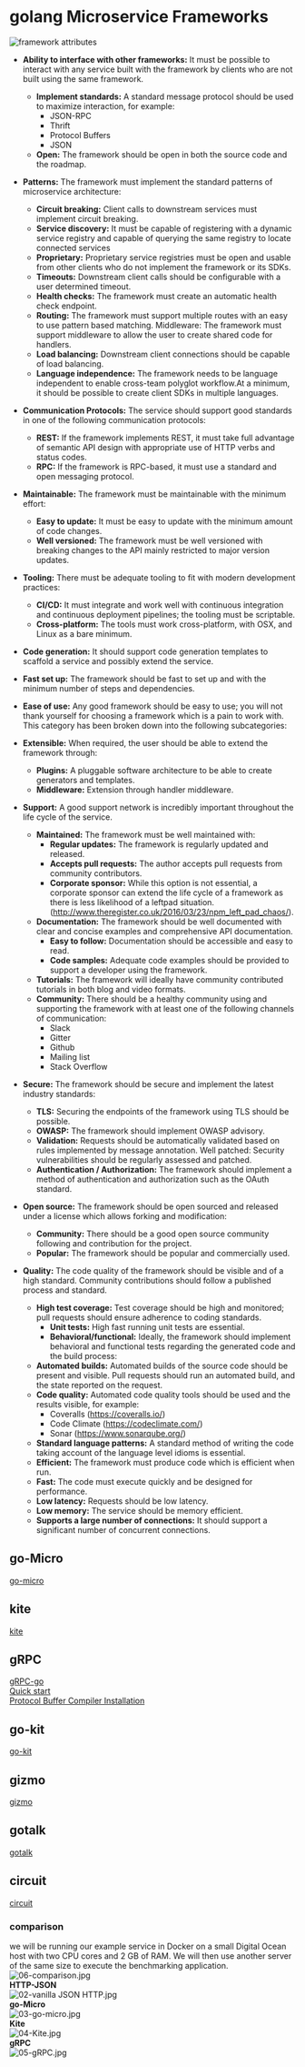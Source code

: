 # golang Microservice Frameworks
![framework attributes](./Img/01-framework_attributes.jpg)
* **Ability to interface with other frameworks:** It must be possible to interact with any service built with the framework by clients who are not built using the same framework.
  * **Implement standards:** A standard message protocol should be used to maximize interaction, for example:
    * JSON-RPC
    * Thrift
    * Protocol Buffers
    * JSON
  * **Open:** The framework should be open in both the source code and the roadmap.

* **Patterns:** The framework must implement the standard patterns of microservice architecture:
  * **Circuit breaking:** Client calls to downstream services must implement circuit breaking.
  * **Service discovery:** It must be capable of registering with a dynamic service registry and capable of querying the same registry to locate connected services
  * **Proprietary:** Proprietary service registries must be open and usable from other clients who do not implement the framework or its SDKs.
  * **Timeouts:** Downstream client calls should be configurable with a user determined timeout.
  * **Health checks:** The framework must create an automatic health check endpoint.
  * **Routing:** The framework must support multiple routes with an easy to use pattern based matching. Middleware: The framework must support middleware to allow the user to create shared code for handlers.
  * **Load balancing:** Downstream client connections should be capable of load balancing.
  * **Language independence:** The framework needs to be language independent to enable cross-team polyglot workflow.At a minimum, it should be possible to create client SDKs in multiple languages.

* **Communication Protocols:** The service should support good standards in one of the following communication protocols:
  * **REST:** If the framework implements REST, it must take full advantage of semantic API design with appropriate use of HTTP verbs and status codes.
  * **RPC:** If the framework is RPC-based, it must use a standard and open messaging protocol. 

* **Maintainable:** The framework must be maintainable with the minimum effort:
  * **Easy to update:** It must be easy to update with the minimum amount of code changes. 
  * **Well versioned:** The framework must be well versioned with breaking changes to the API mainly restricted to major version updates.

* **Tooling:** There must be adequate tooling to fit with modern development practices:
  * **CI/CD:** It must integrate and work well with continuous integration and continuous deployment pipelines; the tooling must be scriptable.
  * **Cross-platform:** The tools must work cross-platform, with OSX, and Linux as a bare minimum.
  
* **Code generation:** It should support code generation templates to scaffold a service and possibly extend the service.
* **Fast set up:** The framework should be fast to set up and with the minimum number of steps and dependencies.
* **Ease of use:** Any good framework should be easy to use; you will not thank yourself for choosing a framework which is a pain to work with. This category has been broken down into the following subcategories:
* **Extensible:** When required, the user should be able to extend the framework through: 
  * **Plugins:** A pluggable software architecture to be able to create generators and templates. 
  * **Middleware:** Extension through handler middleware.

* **Support:** A good support network is incredibly important throughout the life cycle of the service. 
  * **Maintained:** The framework must be well maintained with:
    * **Regular updates:** The framework is regularly updated and released.
    * **Accepts pull requests:** The author accepts pull requests from community contributors.
    * **Corporate sponsor:** While this option is not essential, a corporate sponsor can extend the life cycle of a framework as there is less likelihood of a leftpad situation. (http://www.theregister.co.uk/2016/03/23/npm_left_pad_chaos/).
  * **Documentation:** The framework should be well documented with clear and concise examples and comprehensive API documentation.
    * **Easy to follow:** Documentation should be accessible and easy to read.
    * **Code samples:** Adequate code examples should be provided to support a developer using the framework.
  * **Tutorials:** The framework will ideally have community contributed tutorials in both blog and video formats.
  * **Community:** There should be a healthy community using and supporting the framework with at least one of the following channels of communication:
    * Slack
    * Gitter
    * Github
    * Mailing list
    * Stack Overflow

* **Secure:** The framework should be secure and implement the latest industry standards:
  * **TLS:** Securing the endpoints of the framework using TLS should be possible.
  * **OWASP:** The framework should implement OWASP advisory.
  * **Validation:** Requests should be automatically validated based on rules implemented by message annotation. Well patched: Security vulnerabilities should be regularly assessed and patched.
  * **Authentication / Authorization:** The framework should implement a method of authentication and authorization such as the OAuth standard.
      
* **Open source:** The framework should be open sourced and released under a license which allows forking and modification:
  * **Community:** There should be a good open source community following and contribution for the project.
  * **Popular:** The framework should be popular and commercially used.
      
* **Quality:** The code quality of the framework should be visible and of a high standard. Community contributions should follow a published process and standard.
  * **High test coverage:** Test coverage should be high and monitored; pull requests should ensure adherence to coding standards.
    * **Unit tests:** High fast running unit tests are essential.
    * **Behavioral/functional:** Ideally, the framework should implement behavioral and functional tests regarding the generated code and the build process:
  * **Automated builds:** Automated builds of the source code should be present and visible. Pull requests should run an automated build, and the state reported on the request.
  * **Code quality:** Automated code quality tools should be used and the results visible, for example:
    * Coveralls (https://coveralls.io/)
    * Code Climate (https://codeclimate.com/)
    * Sonar (https://www.sonarqube.org/)
  * **Standard language patterns:** A standard method of writing the code taking account of the language level idioms is essential.
  * **Efficient:** The framework must produce code which is efficient when run.
  * **Fast:** The code must execute quickly and be designed for performance.
  * **Low latency:** Requests should be low latency.
  * **Low memory:** The service should be memory efficient.
  * **Supports a large number of connections:** It should support a significant number of concurrent connections.

## go-Micro
[go-micro](https://github.com/go-micro/go-micro)
## kite
[kite](https://github.com/koding/kite)
## gRPC
[gRPC-go](https://github.com/grpc/grpc-go)<br/>
[Quick start](https://grpc.io/docs/languages/go/quickstart/)<br/>
[Protocol Buffer Compiler Installation](https://grpc.io/docs/protoc-installation/)<br/>
## go-kit
[go-kit](https://github.com/go-kit/kit)
## gizmo
[gizmo](https://github.com/nytimes/gizmo)
## gotalk
[gotalk](https://github.com/rsms/gotalk)
## circuit
[circuit](https://github.com/gocircuit/circuit)


### comparison 
we will be running our example service in Docker on a small Digital Ocean host with two CPU cores and 2 GB of RAM. We will then use another server of the same size to execute the benchmarking application.
![06-comparison.jpg](./Img/06-comparison.jpg)<br/>
**HTTP-JSON** <br/>
![02-vanilla JSON HTTP.jpg](./Img/02-vanilla%20JSON%20HTTP.jpg)<br/>
**go-Micro** <br/>
![03-go-micro.jpg](./Img/03-go-micro.jpg) <br/>
**Kite**<br/>
![04-Kite.jpg](./Img/04-Kite.jpg)<br/>
**gRPC**<br/>
![05-gRPC.jpg](./Img/05-gRPC.jpg)


